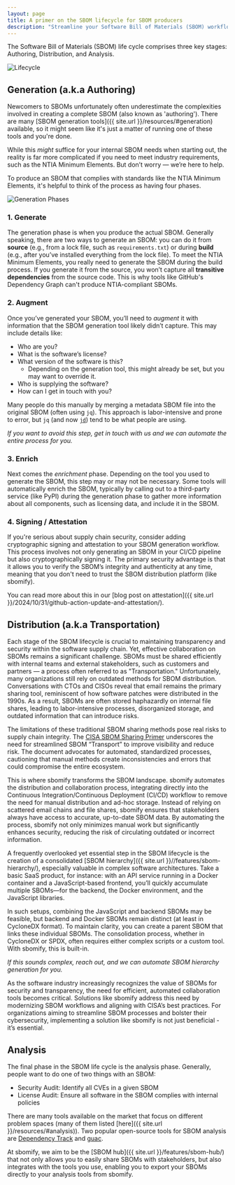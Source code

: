 ```yaml
---
layout: page
title: A primer on the SBOM lifecycle for SBOM producers
description: "Streamline your Software Bill of Materials (SBOM) workflow with our comprehensive guide. Learn about SBOM generation, collaboration, and analysis best practices, and discover how to automate distribution with sbomify."
---
```


The Software Bill of Materials (SBOM) life cycle comprises three key stages: Authoring, Distribution, and Analysis.

![Lifecycle](/assets/images/site/lifecycle.svg)

## Generation (a.k.a Authoring)

Newcomers to SBOMs unfortunately often underestimate the complexities involved in creating a complete SBOM (also known as 'authoring'). There are many [SBOM generation tools]({{ site.url }}/resources/#generation) available, so it might seem like it's just a matter of running one of these tools and you're done.

While this _might_ suffice for your internal SBOM needs when starting out, the reality is far more complicated if you need to meet industry requirements, such as the NTIA Minimum Elements. But don’t worry — we’re here to help.

To produce an SBOM that complies with standards like the NTIA Minimum Elements, it's helpful to think of the process as having four phases.

![Generation Phases](/assets/images/site/generation.svg)

### 1. Generate

The generation phase is when you produce the actual SBOM. Generally speaking, there are two ways to generate an SBOM: you can do it from **source** (e.g., from a lock file, such as `requirements.txt`) or during **build** (e.g., after you’ve installed everything from the lock file). To meet the NTIA Minimum Elements, you really need to generate the SBOM during the build process. If you generate it from the source, you won’t capture all **transitive dependencies** from the source code. This is why tools like GitHub's Dependency Graph can't produce NTIA-compliant SBOMs.

### 2. Augment

Once you’ve generated your SBOM, you’ll need to _augment_ it with information that the SBOM generation tool likely didn’t capture. This may include details like:

- Who are you?
- What is the software’s license?
- What version of the software is this?
  - Depending on the generation tool, this might already be set, but you may want to override it.
- Who is supplying the software?
- How can I get in touch with you?

Many people do this manually by merging a metadata SBOM file into the original SBOM (often using `jq`). This approach is labor-intensive and prone to error, but `jq` (and now [`jd`](https://github.com/josephburnett/jd)) tend to be what people are using.

_If you want to avoid this step, get in touch with us and we can automate the entire process for you._

### 3. Enrich

Next comes the _enrichment_ phase. Depending on the tool you used to generate the SBOM, this step may or may not be necessary. Some tools will automatically enrich the SBOM, typically by calling out to a third-party service (like PyPI) during the generation phase to gather more information about all components, such as licensing data, and include it in the SBOM.

### 4. Signing / Attestation

If you're serious about supply chain security, consider adding cryptographic signing and attestation to your SBOM generation workflow. This process involves not only generating an SBOM in your CI/CD pipeline but also cryptographically signing it. The primary security advantage is that it allows you to verify the SBOM’s integrity and authenticity at any time, meaning that you don't need to trust the SBOM distribution platform (like sbomify).

You can read more about this in our [blog post on attestation]({{ site.url }}/2024/10/31/github-action-update-and-attestation/).

## Distribution (a.k.a Transportation)

Each stage of the SBOM lifecycle is crucial to maintaining transparency and security within the software supply chain. Yet, effective collaboration on SBOMs remains a significant challenge. SBOMs must be shared efficiently with internal teams and external stakeholders, such as customers and partners — a process often referred to as "Transportation." Unfortunately, many organizations still rely on outdated methods for SBOM distribution. Conversations with CTOs and CISOs reveal that email remains the primary sharing tool, reminiscent of how software patches were distributed in the 1990s. As a result, SBOMs are often stored haphazardly on internal file shares, leading to labor-intensive processes, disorganized storage, and outdated information that can introduce risks.

The limitations of these traditional SBOM sharing methods pose real risks to supply chain integrity. The [CISA SBOM Sharing Primer](https://www.cisa.gov/sites/default/files/2024-05/SBOM%20Sharing%20Primer.pdf) underscores the need for streamlined SBOM “Transport” to improve visibility and reduce risk. The document advocates for automated, standardized processes, cautioning that manual methods create inconsistencies and errors that could compromise the entire ecosystem.

This is where sbomify transforms the SBOM landscape. sbomify automates the distribution and collaboration process, integrating directly into the Continuous Integration/Continuous Deployment (CI/CD) workflow to remove the need for manual distribution and ad-hoc storage. Instead of relying on scattered email chains and file shares, sbomify ensures that stakeholders always have access to accurate, up-to-date SBOM data. By automating the process, sbomify not only minimizes manual work but significantly enhances security, reducing the risk of circulating outdated or incorrect information.

A frequently overlooked yet essential step in the SBOM lifecycle is the creation of a consolidated [SBOM hierarchy]({{ site.url }}//features/sbom-hierarchy/), especially valuable in complex software architectures. Take a basic SaaS product, for instance: with an API service running in a Docker container and a JavaScript-based frontend, you’ll quickly accumulate multiple SBOMs—for the backend, the Docker environment, and the JavaScript libraries.

In such setups, combining the JavaScript and backend SBOMs may be feasible, but backend and Docker SBOMs remain distinct (at least in CycloneDX format). To maintain clarity, you can create a parent SBOM that links these individual SBOMs. The consolidation process, whether in CycloneDX or SPDX, often requires either complex scripts or a custom tool. With sbomify, this is built-in.

_If this sounds complex, reach out, and we can automate SBOM hierarchy generation for you._

As the software industry increasingly recognizes the value of SBOMs for security and transparency, the need for efficient, automated collaboration tools becomes critical. Solutions like sbomify address this need by modernizing SBOM workflows and aligning with CISA’s best practices. For organizations aiming to streamline SBOM processes and bolster their cybersecurity, implementing a solution like sbomify is not just beneficial - it’s essential.

## Analysis

The final phase in the SBOM life cycle is the analysis phase. Generally, people want to do one of two things with an SBOM:

- Security Audit: Identify all CVEs in a given SBOM
- License Audit: Ensure all software in the SBOM complies with internal policies

There are many tools available on the market that focus on different problem spaces (many of them listed [here]({{ site.url }}/resources/#analysis)). Two popular open-source tools for SBOM analysis are [Dependency Track](https://dependencytrack.org/) and [guac](https://github.com/guacsec/guac).

At sbomify, we aim to be the [SBOM hub]({{ site.url }}/features/sbom-hub/) that not only allows you to easily share SBOMs with stakeholders, but also integrates with the tools you use, enabling you to export your SBOMs directly to your analysis tools from sbomify.
